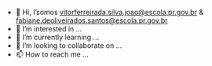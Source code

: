 - 👋 Hi, I’somos vitorferreirada.silva.joao@escola.pr.gov.br &  fabiane.deoliveirados.santos@escola.pr.gov.br
- 👀 I’m interested in ...
- 🌱 I’m currently learning ...
- 💞️ I’m looking to collaborate on ...
- 📫 How to reach me ...

<!---
joao20032007/joao20032007 is a ✨ special ✨ repository because its `README.md` (this file) appears on your GitHub profile.
You can click the Preview link to take a look at your changes.
--->
